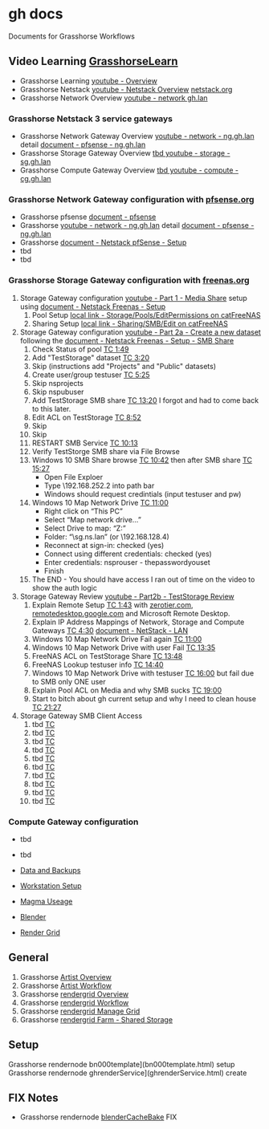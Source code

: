 # gh docs
Documents for Grasshorse Workflows

## Video Learning [GrasshorseLearn](https://www.youtube.com/channel/UCmsVjwDg8Qc6NQbsAuXeh5A)
- Grasshorse Learning [youtube - Overview](https://youtu.be/NyJJvPpoafA)
- Grasshorse Netstack [youtube - Netstack Overview](https://youtu.be/fWCfG13xkaQ) [netstack.org](https://netstack.org/docs/)
- Grasshorse Network Overview [youtube - network gh.lan](https://youtu.be/INU3BqtyBZQ)

### Grasshorse Netstack 3 service gateways
- Grasshorse Network Gateway Overview [youtube - network - ng.gh.lan](https://youtu.be/HJzfB8MpkJg) detail [document - pfsense - ng.gh.lan](./pfsense/ghlanOverviewDetail)
- Grasshorse Storage Gateway Overview [tbd youtube - storage - sg.gh.lan]()
- Grasshorse Compute Gateway Overview [tbd youtube - compute - cg.gh.lan]()

### Grasshorse Network Gateway configuration with [pfsense.org](https://www.pfsense.org/)
- Grasshorse pfsense [document - pfsense](./pfsense/)
- Grasshorse [youtube - network - ng.gh.lan](https://youtu.be/HJzfB8MpkJg) detail [document - pfsense - ng.gh.lan](./pfsense/ghlanOverviewDetail)
- Grasshorse [document - Netstack pfSense - Setup](https://netstack.org/docs/lan/network/pfsense/setup)
- tbd
- tbd

### Grasshorse Storage Gateway configuration with [freenas.org](https://www.freenas.org/) 
1. Storage Gateway configuration [youtube - Part 1 - Media Share](https://youtu.be/QW0eGZtrELs) setup using [document - Netstack Freenas - Setup](https://netstack.org/docs/lan/storage/freenas/setup)
    1. Pool Setup [local link - Storage/Pools/EditPermissions on catFreeNAS](http://192.168.252.2/ui/storage/pools/id/MediaVolume/dataset/permissions/MediaVolume%2FMedia)
    2. Sharing Setup [local link - Sharing/SMB/Edit on catFreeNAS](http://192.168.252.2/ui/sharing/smb/edit/1)
2. Storage Gateway configuration [youtube - Part 2a - Create a new dataset](https://youtu.be/kt5hubC1tX0) following the [document - Netstack Freenas - Setup - SMB Share](https://github.com/2cld/netstack/blob/master/docs/lan/storage/freenas/setup.md#freenas-smb-share-dataset-configuration)
    1. Check Status of pool [TC 1:49](https://youtu.be/kt5hubC1tX0?t=109)
    2. Add "TestStorage" dataset [TC 3:20](https://youtu.be/kt5hubC1tX0?t=200)
    3. Skip (instructions add "Projects" and "Public" datasets)
    4. Create user/group testuser [TC 5:25](https://youtu.be/kt5hubC1tX0?t=325)
    5. Skip nsprojects
    6. Skip nspubuser
    7. Add TestStorage SMB share [TC 13:20](https://youtu.be/kt5hubC1tX0?t=780) I forgot and had to come back to this later.
    8. Edit ACL on TestStorage [TC 8:52](https://youtu.be/kt5hubC1tX0?t=532)
    9. Skip 
    10. Skip
    11. RESTART SMB Service [TC 10:13](https://youtu.be/kt5hubC1tX0?t=613)
    12. Verify TestStorge SMB share via File Browse 
    13. Windows 10 SMB Share browse [TC 10:42](https://youtu.be/kt5hubC1tX0?t=642) then after SMB share [TC 15:27](https://youtu.be/kt5hubC1tX0?t=927)
        - Open File Exploer
        - Type \192.168.252.2 into path bar
        - Windows should request credintials (input testuser and pw)
    14. Windows 10 Map Network Drive [TC 11:00](https://youtu.be/i1UxlGZPs1c?t=660)
        - Right click on “This PC”
        - Select “Map network drive…”
        - Select Drive to map: “Z:”
        - Folder: “\sg.ns.lan” (or \192.168.128.4)
        - Reconnect at sign-in: checked (yes)
        - Connect using different credentials: checked (yes)
        - Enter credentials: nsprouser - thepasswordyouset
        - Finish
    15. The END - You should have access I ran out of time on the video to show the auth logic
3. Storage Gateway Review [youtube - Part2b - TestStorage Review](https://youtu.be/i1UxlGZPs1c) 
    1. Explain Remote Setup [TC 1:43](https://youtu.be/i1UxlGZPs1c?t=103) with [zerotier.com](), [remotedesktop.google.com]() and Microsoft Remote Desktop.
    2. Explain IP Address Mappings of Network, Storage and Compute Gateways [TC 4:30](https://youtu.be/i1UxlGZPs1c?t=270) [document - NetStack - LAN](https://netstack.org/docs/lan/)
    3. Windows 10 Map Network Drive Fail again [TC 11:00](https://youtu.be/i1UxlGZPs1c?t=660)
    4. Windows 10 Map Network Drive with user Fail [TC 13:35](https://youtu.be/i1UxlGZPs1c?t=815)
    5. FreeNAS ACL on TestStorage Share [TC 13:48](https://youtu.be/i1UxlGZPs1c?t=828)
    6. FreeNAS Lookup testuser info [TC 14:40](https://youtu.be/i1UxlGZPs1c?t=880)
    7. Windows 10 Map Network Drive with testuser [TC 16:00](https://youtu.be/i1UxlGZPs1c?t=960) but fail due to SMB only ONE user
    8. Explain Pool ACL on Media and why SMB sucks [TC 19:00](https://youtu.be/i1UxlGZPs1c?t=1140)
    9. Start to bitch about gh current setup and why I need to clean house [TC 21:27](https://youtu.be/i1UxlGZPs1c?t=1287)
4. Storage Gateway SMB Client Access
    1. tbd [TC ]()
    1. tbd [TC ]()
    1. tbd [TC ]()
    1. tbd [TC ]()
    1. tbd [TC ]()
    1. tbd [TC ]()
    1. tbd [TC ]()
    1. tbd [TC ]()
    1. tbd [TC ]()
    1. tbd [TC ]()

### Compute Gateway configuration
- tbd
- tbd


- [Data and Backups]()
- [Workstation Setup]()
- [Magma Useage]()
- [Blender]()
- [Render Grid]()

## General
1. Grasshorse [Artist Overview](artistOverview.md)
2. Grasshorse [Artist Workflow](artestWorkflow.md)
3. Grasshorse [rendergrid Overview](overview.html)
4. Grasshorse [rendergrid Workflow](workflow.html)
5. Grasshorse [rendergrid Manage Grid](gridmanage.html)
6. Grasshorse [rendergrid Farm - Shared Storage](gridfarm.html)

## Setup
Grasshorse rendernode bn000template](bn000template.html) setup
Grasshorse rendernode ghrenderService](ghrenderService.html) create

## FIX Notes
- Grasshorse rendernode [blenderCacheBake](blenderCacheBake.html) FIX

